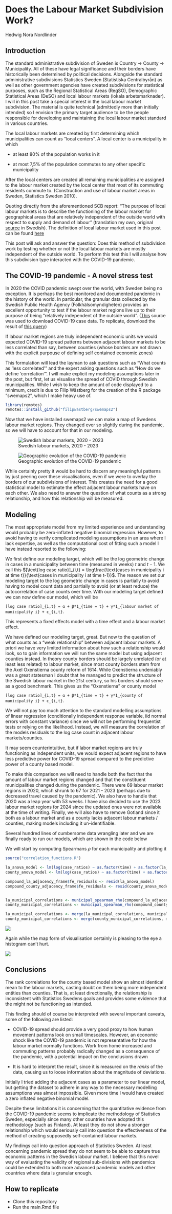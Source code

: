 # Does the Labour Market Subdivision Work?

Hedwig Nora Nordlinder

## Introduction

The standard administrative subdivision of Sweden is Country -\> County
-\> Municipality. All of these have legal significance and their borders
have historically been determined by political decisions. Alongside the
standard administrative subdivisions Statistics Sweden (Statistiska
Centralbyrån) as well as other government agencies have created
subdivisions for statistical purposes, such as the Regional Statistical
Areas (RegSO), Demographic Statistical Areas (DeSO) and local labour
markets (lokala arbetsmarknader). I will in this post take a special
interest in the local labour market subdivision. The material is quite
technical (admittedly more than initially intended) so I envision the
primary target audience to be the people responsible for developing and
maintaining the local labour market standard in various countries.

The local labour markets are created by first determining which
municipalities can count as “local centers”. A local center is a
municipality in which

- at least 80% of the population works in it

- at most 7,5% of the population commutes to any other specific
  municipality

After the local centers are created all remaining municipalities are
assigned to the labour market created by the local center that most of
its commuting residents commute to. (Construction and use of labour
market areas in Sweden, Statistics Sweden 2010).

Quoting directly from the aforementioned SCB report: “The purpose of
local labour markets is to describe the functioning of the labour market
for geographical areas that are relatively independent of the outside
world with respect to supply and demand of labour” (translation my own,
original
[source](https://share.scb.se/ov9993/data/publikationer/statistik/_publikationer/am0207_2009a01_br_am95br1001.pdf)
in Swedish). The definition of local labour market used in this post can
be found
[here](https://www.scb.se/hitta-statistik/statistik-efter-amne/arbetsmarknad/sysselsattning-forvarvsarbete-och-arbetstider/befolkningens-arbetsmarknadsstatus/produktrelaterat/fordjupad-information/lokala-arbetsmarknader-la/)

This post will ask and answer the question: Does this method of
subdivision work by testing whether or not the local labour markets are
mostly independent of the outside world. To perform this test this I
will analyse how this subdivision type interacted with the COVID-19
pandemic.

## The COVID-19 pandemic - A novel stress test

In 2020 the COVID pandemic swept over the world, with Sweden being no
exception. It is perhaps the best monitored and documented pandemic in
the history of the world. In particular, the granular data collected by
the Swedish Public Health Agency (Folkhälsomyndigheten) provides an
excellent opportunity to test if the labour market regions live up to
their purpose of being “relatively independent of the outside world”.
([This](https://fohm-app.folkhalsomyndigheten.se/Folkhalsodata/pxweb/sv/A_Folkhalsodata/A_Folkhalsodata__H_Sminet__covid19__falldata/bcov19Kom.px/)
source was used to download COVID-19 case data. To replicate, download
the result of [this
query](https://fohm-app.folkhalsomyndigheten.se/Folkhalsodata/sq/02907364-efc9-4436-ab67-3c66c8c0e0b1))

If labour market regions are truly independent economic units we would
expected COVID-19 spread patterns between adjacent labour markets to be
less correlated than say, between counties (whose borders are not drawn
with the explicit purpouse of defining self contained economic zones)

This formulation will lead the layman to ask questions such as “What
counts as ‘less correlated’” and the expert asking questions such as
“How do we define ‘correlation’”. I will make explicit my modeling
assumptions later in the post, but first, let us visualise the spread of
COVID through Swedish municipalities. While I wish to keep the amount of
code displayed to a minimum, credit is due to Filip Wästberg for the
creation of the R package “swemaps2”, which I make heavy use of.

``` r
library(remotes)
remotes::install_github("filipwastberg/swemaps2")
```

Now that we have installed swemaps2 we can make a map of Swedens labour
market regions. They changed ever so slightly during the pandemic, so we
will have to account for that in our modeling.

<figure>
<img src="la_markets.png" alt="Swedish labour markets, 2020 - 2023" />
<figcaption aria-hidden="true">Swedish labour markets, 2020 -
2023</figcaption>
</figure>

<figure>
<img src="municipal_spread.gif"
alt="Geographic evolution of the COVID-19 pandemic" />
<figcaption aria-hidden="true">Geographic evolution of the COVID-19
pandemic</figcaption>
</figure>

While certainly pretty it would be hard to discern any meaningful
patterns by just peering over these visualisations, even if we were to
overlay the borders of our subdivisions of interest. This creates the
need for a good statistical model to estimate the effect adjacent labour
markets have on each other. We also need to answer the question of what
counts as a strong relationship, and how this relationship will be
measured.

## Modeling

The most appropriate model from my limited experience and understanding
would probably be zero-inflated negative binomial regression. However,
to avoid having to verify complicated modeling assumptions in an area
where I lack expertise, as well as the computational cost of fitting
such a model I have instead resorted to the following:

We first define our modeling target, which will be the log geometric
change in cases in a municipality between time (measured in weeks) $t$
and $t-1$. We call this $[\text{log case ratio}]_{i,t} = \log\frac{\text{cases in municipality i at time t}}{\text{cases in municipality i at time t-1}}$.
The reason we set our modeling target to the log geometric change in
cases is partially to avoid having to model count data and partially to
avoid (or at least reduce) the autocorrelation of case counts over time.
With our modeling target defined we can now define our model, which will
be

`[log case ratio]_{i,t} = α + β*1_{time = t} + γ*1_{labour market of municipality i} + ε_{i,t}`.

This represents a fixed effects model with a time effect and a labour
market effect.

We have defined our modeling target, great. But now to the question of
what counts as a “weak relationship” between adjacent labour markets. A
priori we have very limited information about how such a relationship
would look, so to gain information we will run the same model but using
adjacent counties instead. In theory county borders should be largely
unrelated (or at least less related) to labour market, since most county
borders stem from the Axel Oxenstierna county reform of 1614. While
Oxenstierna undeniably was a great statesman I doubt that he managed to
predict the structure of the Swedish labour market in the 21st century,
so his borders should serve as a good benchmark. This gives us the
“Oxenstierna” or county model

`[log case ratio]_{i,t} = α + β*1_{time = t} + γ*1_{county of municipality i} + ε_{i,t}`.

We will not pay too much attention to the standard modelling assumptions
of linear regression (conditionally independent response variable, iid
normal errors with constant variance) since we will not be performing
frequentist tests or relying on the likelihood. Instead, we will measure
the correlation of the models residuals to the log case count in
adjacent labour markets/counties.

It may seem counterintuitive, but if labor market regions are truly
functioning as independent units, we would expect adjacent regions to
have less predictive power for COVID-19 spread compared to the
predictive power of a county based model.

To make this comparison we will need to handle both the fact that the
amount of labour market regions changed and that the constituent
municipalities changed during the pandemic. There were 69 labour market
regions in 2020, which shrunk to 67 for 2021 - 2023 (perhaps due to
decreased travel caused by the pandemic). We also have to handle that
2020 was a leap year with 53 weeks. I have also decided to use the 2023
labour market regions for 2024 since the updated ones were not available
at the time of writing. Finally, we will also have to remove Gotland
since it both as a labour market and as a county lacks adjacent labour
markets / counties, making models including it un-identifiable.

Several hundred lines of cumbersome data wrangling later and we are
finally ready to run our models, which are shown in the code below

We will start by computing Spearmans $\rho$ for each municipality and
plotting it

``` r
source("correlation_functions.R")

la_anova_model <- lm(log(case_ratios) ~ as.factor(time) + as.factor(la_region), data = compound_la_adjacency_frame)
county_anova_model <- lm(log(case_ratios) ~ as.factor(time) + as.factor(county), data = compound_county_adjacency_frame)

compound_la_adjacency_frame$fe_residuals <- resid(la_anova_model)
compound_county_adjacency_frame$fe_residuals <- resid(county_anova_model)


la_municipal_correlations <- municipal_spearman_rho(compound_la_adjacency_frame)
county_municipal_correlations <- municipal_spearman_rho(compound_county_adjacency_frame)

la_municipal_correlations <- merge(la_municipal_correlations, municipality, by.x = "municipal_code", by.y = "kn_kod")
county_municipal_correlations <- merge(county_municipal_correlations, municipality, by.x = "municipal_code", by.y = "kn_kod")
```

![](main_files/figure-gfm/unnamed-chunk-14-1.png)<!-- -->

Again while the map form of visualisation certainly is pleasing to the
eye a histogram can’t hurt.

![](main_files/figure-gfm/unnamed-chunk-15-1.png)<!-- -->

## Conclusions

The rank correlations for the county based model show an almost identical mean to the labour markets, casting doubt on them being more independent entities than
counties. That is, at least directionally, the relationship is
inconsistent with Statistics Swedens goals and provides some evidence that the might not be functioning as intended. 

This finding should of course be interpreted with several important
caveats, some of the following are listed:

- COVID-19 spread should provide a very good proxy to how human movement
  patterns look on small timescales. However, an economic shock like the
  COVID-19 pandemic is not representative for how the labour market
  normally functions. Work from home increased and commuting patterns
  probably radically changed as a consequence of the pandemic, with a
  potential impact on the conclusions drawn

- It is hard to interpret the result, since it
   is measured on the *ranks* of the data, causing us to loose
  information about the magnitude of deviations.

Initially I tried adding the adjacent cases as a parameter to our linear
model, but getting the dataset to adhere in any way to the necessary
modelling assumptions was almost impossible. Given more time I would
have created a zero inflated negative binomial model.

Despite these limitations it is concerning that the quantitative
evidence from the COVID-19 pandemic seems to implicate the methodology
of Statistics Sweden, especially since many other countries have adopted
this methodology (such as Finland). At least they do not show a stronger relationship which would seriously call into question the
effectiveness of the method of creating supposedly self-contained labour
markets.

My findings call into question approach of
Statistics Sweden. At least concerning pandemic spread they do not seem to be able to capture true economic patterns
in the Swedish labour market. I believe that this novel way of evaluating the validity of regional sub-divisions with pandemics could be extended to both more
advanced pandemic models and other countries where data is granular
enough.

## How to replicate

- Clone this repository
- Run the main.Rmd file
